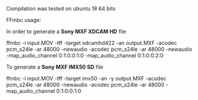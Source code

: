 Compilation was tested on ubuntu 18 64 bits

FFmbc usage:

In order to generate a **Sony MXF XDCAM HD** file

ffmbc -i input.MOV -tff -target xdcamhd422 -an output.MXF -acodec pcm_s24le -ar 48000 -newaudio -acodec pcm_s24le -ar 48000 -newaudio -map_audio_channel 0:1:0:0:1:0 -map_audio_channel 0:1:0:0:2:0

To generate a **Sony MXF IMX50 SD** file

ffmbc -i input.MOV -tff -target imx50 -an -y output.MXF -acodec pcm_s24le -ar 48000 -newaudio -acodec pcm_s24le -ar 48000 -map_audio_channel 0:1:0:0:1:0
